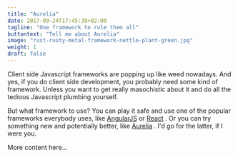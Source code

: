 ```yaml
---
title: "Aurelia"
date: 2017-09-24T17:45:39+02:00
tagline: "One framework to rule them all"
buttontext: "Tell me about Aurelia"
image: "rust-rusty-metal-framework-nettle-plant-green.jpg"
weight: 1
draft: false
---
```


Client side Javascript frameworks are popping up like weed nowadays. And yes, if you do client side development, you probably need some kind of framework. Unless you want to get really masochistic about it and do all the tedious Javascript plumbing yourself.

But what framework to use? You can play it safe and use one of the popular frameworks everybody uses, like [AngularJS](https://angular.io) <i class="icon style1 fa-external-link"></i> or [React](https://facebook.github.io/react/) <i class="icon style1 fa-external-link"></i> . Or you can try something new and potentially better, like [Aurelia](http://aurelia.io/) <i class="icon style1 fa-external-link"></i> . I'd go for the latter, if I were you.

<!--more-->

More content here...